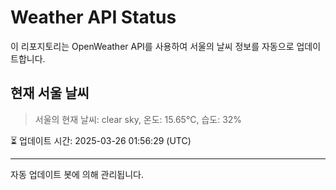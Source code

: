 
# Weather API Status

이 리포지토리는 OpenWeather API를 사용하여 서울의 날씨 정보를 자동으로 업데이트합니다.

## 현재 서울 날씨
> 서울의 현재 날씨: clear sky, 온도: 15.65°C, 습도: 32%

⏳ 업데이트 시간: 2025-03-26 01:56:29 (UTC)

---
자동 업데이트 봇에 의해 관리됩니다.
